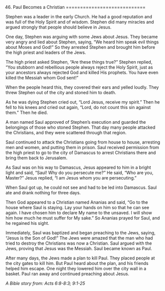 46. Paul Becomes a Christian
============================

Stephen was a leader in the early Church. He had a good reputation and
was full of the Holy Spirit and of wisdom. Stephen did many miracles and
argued strongly that people should believe in Jesus.

One day, Stephen was arguing with some Jews about Jesus. They became
very angry and lied about Stephen, saying, “We heard him speak evil
things about Moses and God!” So they arrested Stephen and brought him
before the high priest and leaders of the Jews.

The high priest asked Stephen, “Are these things true?” Stephen replied,
“You stubborn and rebellious people always reject the Holy Spirit, just
as your ancestors always rejected God and killed His prophets. You have
even killed the Messiah whom God sent!”

When the people heard this, they covered their ears and yelled loudly.
They threw Stephen out of the city and stoned him to death.

As he was dying Stephen cried out, “Lord Jesus, receive my spirit.” Then
he fell to his knees and cried out again, “Lord, do not count this sin
against them.” Then he died.

A man named Saul approved of Stephen’s execution and guarded the
belongings of those who stoned Stephen. That day many people attacked
the Christians, and they were scattered through that region.

Saul continued to attack the Christians going from house to house,
arresting men and women, and putting them in prison. Saul received
permission from the high priest to go to the city of Damascus to arrest
Christians there and bring them back to Jerusalem.

As Saul was on his way to Damascus, Jesus appeared to him in a bright
light and said, “Saul! Why do you persecute me?” He said, “Who are you,
Master?” Jesus replied, “I am Jesus whom you are persecuting.”

When Saul got up, he could not see and had to be led into Damascus. Saul
ate and drank nothing for three days.

Then God appeared to a Christian named Ananias and said, “Go to the
house where Saul is staying. Lay your hands on him so that he can see
again. I have chosen him to declare My name to the unsaved. I will show
him how much he must suffer for My sake.” So Ananias prayed for Saul,
and he regained his sight.

Immediately, Saul was baptized and began preaching to the Jews, saying,
“Jesus is the Son of God!” The Jews were amazed that the man who had
tried to destroy the Christians was now a Christian. Saul argued with
the Jews, proving that Jesus was the Messiah. Saul became known as Paul.

After many days, the Jews made a plan to kill Paul. They placed people
at the city gates to kill him. But Paul heard about the plan, and his
friends helped him escape. One night they lowered him over the city wall
in a basket. Paul ran away and continued preaching about Jesus.

*A Bible story from: Acts 6:8-8:3; 9:1-25*
